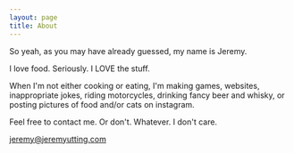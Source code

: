 ```yaml
---
layout: page
title: About
---
```


So yeah, as you may have already guessed, my name is Jeremy.

I love food. Seriously. I LOVE the stuff.

When I'm not either cooking or eating, I'm making games, websites, inappropriate jokes, riding motorcycles, drinking fancy beer and whisky, or posting pictures of food and/or cats on instagram.

Feel free to contact me. Or don't. Whatever. I don't care.

[jeremy@jeremyutting.com](mailto:jeremy@jeremyutting.com)
